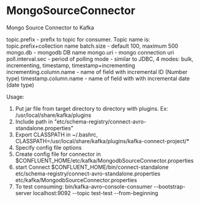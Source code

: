 # MongoSourceConnector
Mongo Source Connector to Kafka

topic.prefix - prefix to topic for consumer. Topic name is: topic.prefix+collection name
batch.size - default 100, maximum 500
mongo.db - mongodb DB name
mongo.uri - mongo connection uri
poll.interval.sec - period of polling
mode - similar to JDBC, 4 modes: bulk, incrementing, timestamp, timestamp+incrementing
incrementing.column.name - name of field with incremental ID (Number type)
timestamp.column.name - name of field with with incremental date (date type)


Usage:
1. Put jar file from target directory to directory with plugins. Ex: /usr/local/share/kafka/plugins
2. Include path in "etc/schema-registry/connect-avro-standalone.properties"
3. Export CLASSPATH in ~/.bashrc, CLASSPATH=/usr/local/share/kafka/plugins/kafka-connect-project/*
4. Specify config file options
5. Create config file for connector in $CONFLUENT_HOME/etc/kafka/MongodbSourceConnector.properties
6. start Connect $CONFLUENT_HOME/bin/connect-standalone etc/schema-registry/connect-avro-standalone.properties etc/kafka/MongodbSourceConnector.properties
7. To test consuming: bin/kafka-avro-console-consumer --bootstrap-server localhost:9092 --topic test-test --from-beginning